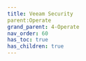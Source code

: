 ```yaml
---
title: Veeam Security
parent:Operate
grand_parent: 4-Operate
nav_order: 60
has_toc: true
has_children: true
---
```


